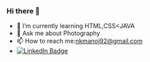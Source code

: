 ### Hi there 👋

- 🌱 I’m currently learning HTML,CSS<JAVA
- 💬 Ask me about Photography
- 📫 How to reach me:nkmanoj92@gmail.com
- [![LinkedIn Badge](https://img.shields.io/badge/LinkedIn-Profile-informational?style=flat&logo=linkedin&logoColor=white&color=0D76A8)](https://www.linkedin.com/in/manoj-mahesh-naik-35a718202/)

